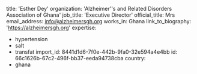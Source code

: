 title: 'Esther Dey'
organization: 'Alzheimer''s and Related Disorders Association of Ghana'
job_title: 'Executive Director'
official_title: Mrs
email_address: info@alzheimersgh.org
works_in: Ghana
link_to_biography: 'https://alzheimersgh.org'
expertise:
  - hypertension
  - salt
  - transfat
import_id: 8441d1d6-7f0e-442b-9fa0-32e594a4e4bb
id: 66c1626b-67c2-496f-bb37-eeda94738cba
country:
  - ghana
